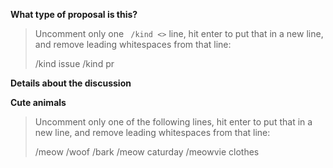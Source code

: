 <!--  Thanks for sending a discussion proposal! Here's some tips for you:

Please read the README.md file to understand how the discussions take place and make sure that
you understand that you have to be willing to discuss about the topic you are proposing other than proposing it.
-->

**What type of proposal is this?**

> Uncomment only one ` /kind <>` line, hit enter to put that in a new line, and remove leading whitespaces from that line:
>
> /kind issue
> /kind pr

**Details about the discussion**

<!-- Give some details on what you want to discuss, add any links you think might be useful
for those that will come and upvote this for discussion in the office hours. -->

**Cute animals**

> Uncomment only one of the following lines, hit enter to put that in a new line, and remove leading whitespaces from that line:
>
> /meow
> /woof
> /bark
> /meow caturday
> /meowvie clothes
